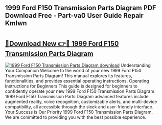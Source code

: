 ## 1999 Ford F150 Transmission Parts Diagram PDF Download Free - Part-va0 User Guide Repair KmIwn

# <h2><a href="http://dfrckf7.blite.top/?on=1999+Ford+F150+Transmission+Parts+Diagram">🔗Download New 👉🔴 1999 Ford F150 Transmission Parts Diagram</a></h2>

[![1999 Ford F150 Transmission Parts Diagram download](https://i.imgur.com/lujVjoI.png)](http://dfrckf7.blite.top/?on=1999+Ford+F150+Transmission+Parts+Diagram)
Understanding Your Companion Welcome to the world of your new 1999 Ford F150 Transmission Parts Diagram! This manual explores its features, functionalities, and provides essential operating instructions. Operating Instructions for Beginners This guide is designed for beginners to confidently operate your new 1999 Ford F150 Transmission Parts Diagram. 1999 Ford F150 Transmission Parts Diagram advanced features include augmented reality, voice recognition, customizable alerts, and multi-device compatibility, all accessible through the sleek and user-friendly interface. Your Success is Our Priority 1999 Ford F150 Transmission Parts Diagram. We are committed to providing you with the best possible experience.
